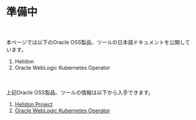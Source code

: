 # 準備中
<br />
<br />
本ページでは以下のOracle OSS製品、ツールの日本語ドキュメントを公開しています。

1. Helidon
2. Oracle WebLogic Kubernetes Operator
<br />
<br />
上記Oracle OSS製品、ツールの情報は以下から入手できます。

1. [Helidon Project](https://helidon.io)
2. [Oracle WebLogic Kubernetes Operator](https://oracle.github.io/weblogic-kubernetes-operator/)
<br />
<br />
<br />
<br />
<br />
<br />
<br />
<br />
<br />
<br />
<br />
<br />
